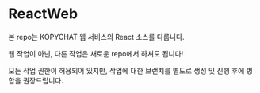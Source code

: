 # ReactWeb
본 repo는 KOPYCHAT 웹 서비스의 React 소스를 다룹니다.

웹 작업이 아닌, 다른 작업은 새로운 repo에서 하셔도 됩니다!

모든 작업 권한이 허용되어 있지만, 작업에 대한 브랜치를 별도로 생성 및 진행 후에 병합을 권장드립니다.